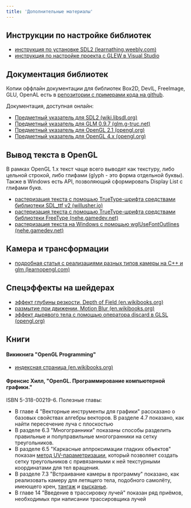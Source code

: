 ```yaml
---
title: 'Дополнительные материалы'
---
```


## Инструкции по настройке библиотек

- [инструкция по установке SDL2 (learnathing.weebly.com)](http://learnathing.weebly.com/part-1-prerequisites.html)
- [инструкция по настройке проекта с GLEW в Visual Studio](http://sites.fas.harvard.edu/~lib175/pages/visstudio.html)

## Документация библиотек

Копии оффлайн документации для библиотек Box2D, DevIL, FreeImage, GLU, OpenAL есть в [репозитории с примерами кода на github](https://github.com/PS-Group/cg_course_examples/tree/master/documentation).

Документация, доступная онлайн:

- [Предметный указатель для SDL2 (wiki.libsdl.org)](http://wiki.libsdl.org/APIByCategory)
- [Предметный указатель для GLM 0.9.7 (glm.g-truc.net)](http://glm.g-truc.net/0.9.7/api/modules.html)
- [Предметный указатель для OpenGL 2.1 (opengl.org)](https://www.opengl.org/sdk/docs/man2/)
- [Предметный указатель для OpenGL 4.x (opengl.org)](https://www.opengl.org/sdk/docs/man4/)

## Вывод текста в OpenGL

В рамках OpenGL 1.x текст чаще всего выводят как текстуру, либо цельной строкой, либо глифами (glyph - это форма отдельной буквы). Также в Windows есть API, позволяющий сформировать Display List с глифами букв.

- [растеризация текста с помощью TrueType-шрифта средствами библиотеки SDL_ttf v2 (willusher.io)](http://www.willusher.io/sdl2%20tutorials/2013/12/18/lesson-6-true-type-fonts-with-sdl_ttf)
- [растеризация текста с помощью TrueType-шрифта средствами библиотеки FreeType (nehe.gamedev.net)](http://nehe.gamedev.net/tutorial/freetype_fonts_in_opengl/24001/)
- [растеризация текста на Windows с помощью wglUseFontOutlines (nehe.gamedev.net)](http://nehe.gamedev.net/tutorial/outline_fonts/15004/)

## Камера и трансформации

- [подробная статья с реализациями разных типов камеры на C++ и glm (learnopengl.com)](http://learnopengl.com/#!Getting-started/Camera)

## Спецэффекты на шейдерах

- [эффект глубины резкости, Depth of Field (en.wikibooks.org)](https://en.wikibooks.org/wiki/OpenGL_Programming/Depth_of_Field)
- [размытие при движении, Motion Blur (en.wikibooks.org)](https://en.wikibooks.org/wiki/OpenGL_Programming/Motion_Blur)
- [эффект дырявого тела с помощью оператора discard в GLSL (opengl.org)](https://www.opengl.org/sdk/docs/tutorials/ClockworkCoders/discard.php)

## Книги

#### Викикнига "OpenGL Programming"

- [индексная страница (en.wikibooks.org)](https://en.wikibooks.org/wiki/OpenGL_Programming)

#### Френсис Хилл, "OpenGL. Программирование компьютерной графики."

ISBN 5-318-00219-6. Полезные главы:

- В главе 4 "Векторные инструменты для графики" рассказано о базовых свойствах алгебры векторов. В разделе 4.7 показано, как найти пересечение луча с плоскостью
- В разделе 6.3 "Многогранники" показаны способы разделить правильные и полуправильные многогранники на сетку треугольников.
- В разделе 6.5 "Каркасные аппроксимации гладких объектов" показан [метод UV-параметризации](https://en.wikipedia.org/wiki/Parametric_surface), который позволяет создать сетку треугольников с привязанными к ней текстурными координатами для тел вращения.
- В разделе 7.3 "Встраивание камеры в программу" показано, как реализовать камеру для летящего тела, подобного самолёту, имеющего крен, [тангаж](https://ru.wikipedia.org/wiki/%D0%A2%D0%B0%D0%BD%D0%B3%D0%B0%D0%B6) и [рысканье](https://ru.wikipedia.org/wiki/%D0%A0%D1%8B%D1%81%D0%BA%D0%B0%D0%BD%D0%B8%D0%B5).
- В главе 14 "Введение в трассировку лучей" показан ряд приёмов, необходимых при написании трассировщика лучей


